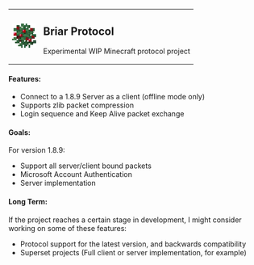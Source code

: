 <table>
  <tr>
    <td>
      <img src="assets/berries.png" alt="Briar logo" width="48" height="48">
    </td>
    <td>
      <h2>Briar Protocol</h2>
      <p>Experimental WIP Minecraft protocol project</p>
      <p></p>
    </td>
  </tr>
</table>

#### Features:

- Connect to a 1.8.9 Server as a client (offline mode only)
- Supports zlib packet compression
- Login sequence and Keep Alive packet exchange
 
#### Goals:
For version 1.8.9:
- Support all server/client bound packets
- Microsoft Account Authentication
- Server implementation

#### Long Term:

If the project reaches a certain stage in development, I might consider working on some of these features:
- Protocol support for the latest version, and backwards compatibility
- Superset projects (Full client or server implementation, for example)
